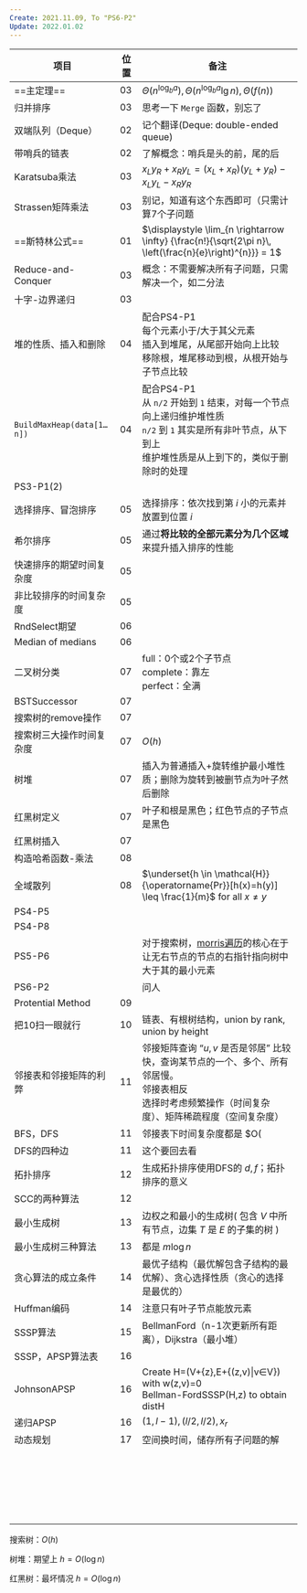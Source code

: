 ```yaml
---
Create: 2021.11.09, To "PS6-P2"
Update: 2022.01.02
---
```


| 项目                      | 位置 | 备注                                                         |
| ------------------------- | ---- | ------------------------------------------------------------ |
| ==主定理==                | 03   | $\Theta(n^{\log_b a}),\Theta(n^{\log_b a}\lg n),\Theta(f(n))$ |
| 归并排序                  | 03   | 思考一下 `Merge` 函数，别忘了                                |
| 双端队列（Deque）         | 02   | 记个翻译(Deque: double-ended queue)                          |
| 带哨兵的链表              | 02   | 了解概念：哨兵是头的前，尾的后                               |
| Karatsuba乘法             | 03   | $x_Ly_R+x_Ry_L=(x_L+x_R)(y_L+y_R)-x_Ly_L-x_Ry_R$             |
| Strassen矩阵乘法          | 03   | 别记，知道有这个东西即可（只需计算7个子问题                  |
| ==斯特林公式==            | 01   | $\displaystyle \lim_{n \rightarrow \infty} {\frac{n!}{\sqrt{2\pi n}\, \left(\frac{n}{e}\right)^{n}}} = 1$ |
| Reduce-and-Conquer        | 03   | 概念：不需要解决所有子问题，只需解决一个，如二分法           |
| 十字-边界递归             | 03   |                                                              |
| 堆的性质、插入和删除      | 04   | 配合PS4-P1<br>每个元素小于/大于其父元素<br>插入到堆尾，从尾部开始向上比较<br>移除根，堆尾移动到根，从根开始与子节点比较 |
| `BuildMaxHeap(data[1…n])` | 04   | 配合PS4-P1<br>从 `n/2` 开始到 `1` 结束，对每一个节点向上递归维护堆性质<br>`n/2` 到 `1` 其实是所有非叶节点，从下到上<br>维护堆性质是从上到下的，类似于删除时的处理 |
| PS3-P1(2)                 |      |                                                              |
| 选择排序、冒泡排序        | 05   | 选择排序：依次找到第 $i$ 小的元素并放置到位置 $i$            |
| 希尔排序                  | 05   | 通过**将比较的全部元素分为几个区域**来提升插入排序的性能     |
| 快速排序的期望时间复杂度  | 05   |                                                              |
| 非比较排序的时间复杂度    | 05   |                                                              |
| RndSelect期望             | 06   |                                                              |
| Median of medians         | 06   |                                                              |
| 二叉树分类                | 07   | full：0个或2个子节点<br>complete：靠左<br>perfect：全满      |
| BSTSuccessor              | 07   |                                                              |
| 搜索树的remove操作        | 07   |                                                              |
| 搜索树三大操作时间复杂度  | 07   | $O(h)$                                                       |
| 树堆                      | 07   | 插入为普通插入+旋转维护最小堆性质；删除为旋转到被删节点为叶子然后删除 |
| 红黑树定义                | 07   | 叶子和根是黑色；红色节点的子节点是黑色                       |
| 红黑树插入                | 07   |                                                              |
| 构造哈希函数-乘法         | 08   |                                                              |
| 全域散列                  | 08   | $\underset{h \in \mathcal{H}}{\operatorname{Pr}}[h(x)=h(y)] \leq \frac{1}{m}$ for all $x \neq y$ |
| PS4-P5                    |      |                                                              |
| PS4-P8                    |      |                                                              |
| PS5-P6                    |      | 对于搜索树，[morris遍历](https://zhuanlan.zhihu.com/p/101321696)的核心在于让无右节点的节点的右指针指向树中大于其的最小元素 |
| PS6-P2                    |      | 问人                                                         |
| Protential Method         | 09   |                                                              |
| 把10扫一眼就行            | 10   | 链表、有根树结构，union by rank, union by height             |
| 邻接表和邻接矩阵的利弊    | 11   | 邻接矩阵查询 “$u,v$ 是否是邻居” 比较快，查询某节点的一个、多个、所有邻居慢。<br>邻接表相反<br>选择时考虑频繁操作（时间复杂度）、矩阵稀疏程度（空间复杂度） |
| BFS，DFS                  | 11   | 邻接表下时间复杂度都是 $O(|V|+|E|)$，记住三状态转换，DFS中的时间 |
| DFS的四种边               | 11   | 这个要回去看                                                 |
| 拓扑排序                  | 12   | 生成拓扑排序使用DFS的 $d,f$；拓扑排序的意义                  |
| SCC的两种算法             | 12   |                                                              |
| 最小生成树                | 13   | 边权之和最小的生成树( 包含 $V$ 中所有节点，边集 $T$ 是 $E$ 的子集的树 ) |
| 最小生成树三种算法        | 13   | 都是 $m\log n$                                               |
| 贪心算法的成立条件        | 14   | 最优子结构（最优解包含子结构的最优解）、贪心选择性质（贪心的选择是最优的） |
| Huffman编码               | 14   | 注意只有叶子节点能放元素                                     |
| SSSP算法                  | 15   | BellmanFord（n-1次更新所有距离），Dijkstra（最小堆）         |
| SSSP，APSP算法表          | 16   |                                                              |
| JohnsonAPSP               | 16   | Create H=(V+{z},E+{(z,v)\|v∈V}) with w(z,v)=0<br>Bellman-FordSSSP(H,z) to obtain distH |
| 递归APSP                  | 16   | $(1,l-1),(l/2,l/2),x_r$                                      |
| 动态规划                  | 17   | 空间换时间，储存所有子问题的解                               |
|                           |      |                                                              |
|                           |      |                                                              |
|                           |      |                                                              |
|                           |      |                                                              |
|                           |      |                                                              |
|                           |      |                                                              |
|                           |      |                                                              |
|                           |      |                                                              |
|                           |      |                                                              |
|                           |      |                                                              |
|                           |      |                                                              |
|                           |      |                                                              |
|                           |      |                                                              |
|                           |      |                                                              |
|                           |      |                                                              |
|                           |      |                                                              |
|                           |      |                                                              |
|                           |      |                                                              |
|                           |      |                                                              |
|                           |      |                                                              |
|                           |      |                                                              |
|                           |      |                                                              |

搜索树：$O(h)$

树堆：期望上 $h=O(\log n)$

红黑树：最坏情况 $h=O(\log n)$

